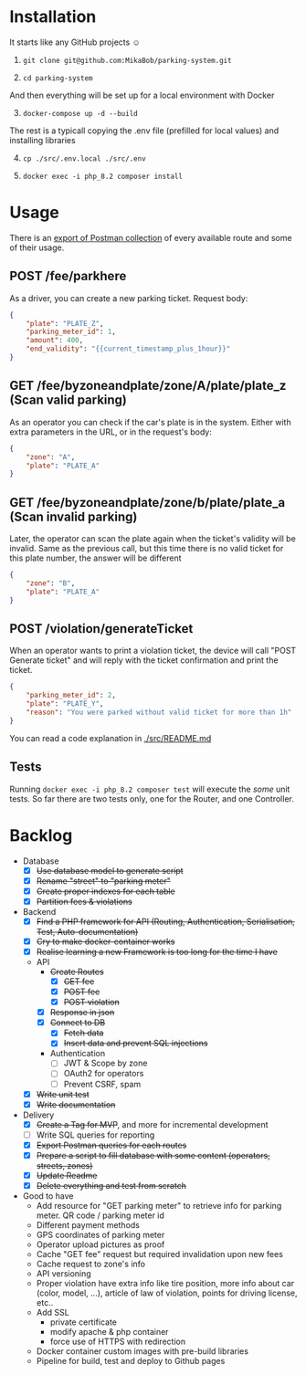 # Installation

It starts like any GitHub projects :relaxed:

1. `git clone git@github.com:MikaBob/parking-system.git`

2. `cd parking-system`

And then everything will be set up for a local environment with Docker

3. `docker-compose up -d --build`

The rest is a typicall copying the .env file (prefilled for local values) and installing libraries

4. `cp ./src/.env.local ./src/.env`

5. `docker exec -i php_8.2 composer install`

# Usage

There is an [export of Postman collection](https://github.com/MikaBob/parking-system/tree/main/parking-system.postman_collection.json)  of every available route and some of their usage.


## POST /fee/parkhere

As a driver, you can create a new parking ticket. Request body:

```JSON
{
    "plate": "PLATE_Z",
    "parking_meter_id": 1,
    "amount": 400,
    "end_validity": "{{current_timestamp_plus_1hour}}"
}
```

## GET /fee/byzoneandplate/zone/A/plate/plate_z (Scan valid parking)

As an operator you can check if the car's plate is in the system. Either with extra parameters in the URL, or in the request's body:

```JSON
{
    "zone": "A",
    "plate": "PLATE_A"
}
```

## GET /fee/byzoneandplate/zone/b/plate/plate_a (Scan invalid parking)

Later, the operator can scan the plate again when the ticket's validity will be invalid. Same as the previous call, but this time there is no valid ticket for this plate number, the answer will be different

```JSON
{
    "zone": "B",
    "plate": "PLATE_A"
}
```

## POST /violation/generateTicket

When an operator wants to print a violation ticket, the device will call "POST Generate ticket" and will reply with the ticket confirmation and print the ticket.

```JSON
{
    "parking_meter_id": 2,
    "plate": "PLATE_Y",
    "reason": "You were parked without valid ticket for more than 1h"
}
```

You can read a code explanation in [./src/README.md](https://github.com/MikaBob/parking-system/tree/main/src/README.md)

## Tests

Running `docker exec -i php_8.2 composer test` will execute the *some* unit tests. So far there are two tests only, one for the Router, and one Controller.

# Backlog

- Database
    - [x] ~~Use database model to generate script~~
    - [x] ~~Rename "street" to "parking meter"~~
    - [x] ~~Create proper indexes for each table~~
    - [x] ~~Partition fees & violations~~

- Backend
    - [x] ~~Find a PHP framework for API (Routing, Authentication, Serialisation, Test, Auto-documentation)~~
    - [x] ~~Cry to make docker-container works~~
    - [x] ~~Realise learning a new Framework is too long for the time I have~~
    - API
        - ~~Create Routes~~
            - [x] ~~GET fee~~
            - [x] ~~POST fee~~
            - [x] ~~POST violation~~
        - [x] ~~Response in json~~
        - [x] ~~Connect to DB~~
            - [x] ~~Fetch data~~
            - [x] ~~Insert data and prevent SQL injections~~
        - Authentication
            - [ ] JWT & Scope by zone
            - [ ] OAuth2 for operators
            - [ ] Prevent CSRF, spam
    - [x] ~~Write unit test~~
    - [x] ~~Write documentation~~

- Delivery
    - [x] ~~Create a Tag for MVP~~, and more for incremental development
    - [ ] Write SQL queries for reporting
    - [x] ~~Export Postman queries for each routes~~
    - [x] ~~Prepare a script to fill database with some content (operators, streets, zones)~~
    - [x] ~~Update Readme~~
    - [x] ~~Delete everything and test from scratch~~

- Good to have
    - Add resource for "GET parking meter" to retrieve info for parking meter. QR code / parking meter id
    - Different payment methods
    - GPS coordinates of parking meter
    - Operator upload pictures as proof
    - Cache "GET fee" request but required invalidation upon new fees
    - Cache request to zone's info
    - API versioning
    - Proper violation have extra info like tire position, more info about car (color, model, ...), article of law of violation, points for driving license, etc..
    - Add SSL 
        - private certificate
        - modify apache & php container
        - force use of HTTPS with redirection
    - Docker container custom images with pre-build libraries
    - Pipeline for build, test and deploy to Github pages